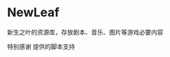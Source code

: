 # NewLeaf
新生之叶的资源库，存放剧本、音乐、图片等游戏必要内容 


特别感谢![[](https://img.shields.io/badge/创作引擎-Renpy-ffd700?logo=unity)](https://github.com/renpy/renpy) 提供的脚本支持
